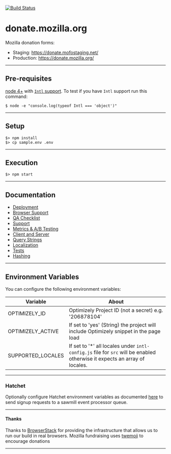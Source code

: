 [![Build Status](https://travis-ci.org/mozilla/donate.mozilla.org.svg?branch=master)](https://travis-ci.org/mozilla/donate.mozilla.org)

# donate.mozilla.org
Mozilla donation forms:

* Staging: https://donate.mofostaging.net/
* Production: https://donate.mozilla.org/

---

## Pre-requisites

[node 4+](https://nodejs.org/) with [`Intl` support](https://github.com/joyent/node/wiki/Intl).  To test if you have `Intl` support run this command:

`$ node -e "console.log(typeof Intl === 'object')"`

---

## Setup

```
$> npm install
$> cp sample.env .env
```

---

## Execution

```
$> npm start
```

---

## Documentation

- [Deployment](docs/Deployment.md)
- [Browser Support](docs/Browser_Support.md)
- [QA Checklist](docs/QA_Checklist.md)
- [Support](docs/Support.md)
- [Metrics & A/B Testing](docs/Metrics.md)
- [Client and Server](docs/Client_Server.md)
- [Query Strings](docs/Query_Strings.md)
- [Localization](docs/Localization.md)
- [Tests](docs/Tests.md)
- [Hashing](docs/Hashing.md)

---

## Environment Variables

You can configure the following environment variables:

|Variable|About|
|--------|-----|
| OPTIMIZELY_ID | Optimizely Project ID (not a secret) e.g. '206878104' |
| OPTIMIZELY_ACTIVE | If set to 'yes' (String) the project will include Optimizely snippet in the page load |
| SUPPORTED_LOCALES | If set to '*' all locales under `intl-config.js` file for `src` will be enabled otherwise it expects an array of locales.

---

### Hatchet

Optionally configure Hatchet environment variables as documented [here](https://github.com/jbuck/hatchet) to send signup requests to a sawmill event processor queue.

---

#### Thanks

Thanks to [BrowserStack](https://www.browserstack.com/) for providing the infrastructure that allows us to run our build in real browsers.
Mozilla fundraising uses [twemoji](https://github.com/twitter/twemoji) to encourage donations

---
